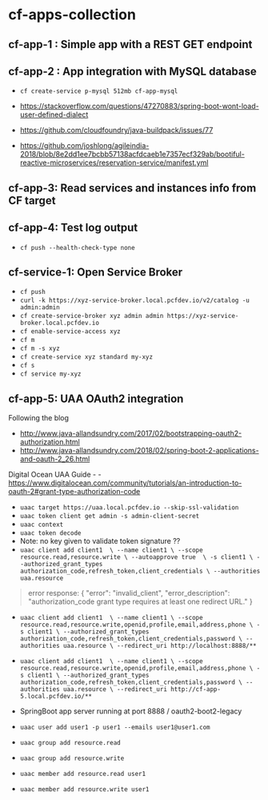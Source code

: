 # cf-apps-collection

## cf-app-1 : Simple app with a REST GET endpoint

## cf-app-2 : App integration with MySQL database
- `cf create-service p-mysql 512mb cf-app-mysql`

- https://stackoverflow.com/questions/47270883/spring-boot-wont-load-user-defined-dialect
- https://github.com/cloudfoundry/java-buildpack/issues/77
- https://github.com/joshlong/agileindia-2018/blob/8e2dd1ee7bcbb57138acfdcaeb1e7357ecf329ab/bootiful-reactive-microservices/reservation-service/manifest.yml


## cf-app-3: Read services and instances info from CF target

## cf-app-4: Test log output
- `cf push --health-check-type none`


## cf-service-1: Open Service Broker

- `cf push`
- `curl -k https://xyz-service-broker.local.pcfdev.io/v2/catalog -u admin:admin`
- `cf create-service-broker xyz admin admin https://xyz-service-broker.local.pcfdev.io`
- `cf enable-service-access xyz`
- `cf m`
- `cf m -s xyz`
- `cf create-service xyz standard my-xyz`
- `cf s`
- `cf service my-xyz`


## cf-app-5: UAA OAuth2 integration
Following the blog 
- http://www.java-allandsundry.com/2017/02/bootstrapping-oauth2-authorization.html
- http://www.java-allandsundry.com/2018/02/spring-boot-2-applications-and-oauth-2_26.html

Digital Ocean UAA Guide - - https://www.digitalocean.com/community/tutorials/an-introduction-to-oauth-2#grant-type-authorization-code

- `uaac target https://uaa.local.pcfdev.io --skip-ssl-validation`
- `uaac token client get admin -s admin-client-secret`
- `uaac context`
- `uaac token decode`
- Note: no key given to validate token signature ??
- `uaac client add client1  \
    --name client1 \
    --scope resource.read,resource.write \
    --autoapprove true  \
    -s client1 \
    --authorized_grant_types authorization_code,refresh_token,client_credentials \
    --authorities uaa.resource`
> error response:
>  {
>    "error": "invalid_client",
>    "error_description": "authorization_code grant type requires at least one redirect URL."
>  }
- `uaac client add client1  \
    --name client1 \
    --scope resource.read,resource.write,openid,profile,email,address,phone \
    -s client1 \
    --authorized_grant_types authorization_code,refresh_token,client_credentials,password \
    --authorities uaa.resource \
    --redirect_uri http://localhost:8888/**`
- `uaac client add client1  \
    --name client1 \
    --scope resource.read,resource.write,openid,profile,email,address,phone \
    -s client1 \
    --authorized_grant_types authorization_code,refresh_token,client_credentials,password \
    --authorities uaa.resource \
    --redirect_uri http://cf-app-5.local.pcfdev.io/**`

- SpringBoot app server running at port 8888 / oauth2-boot2-legacy
- `uaac user add user1 -p user1 --emails user1@user1.com`
- `uaac group add resource.read`
- `uaac group add resource.write`
- `uaac member add resource.read user1`
- `uaac member add resource.write user1` 




